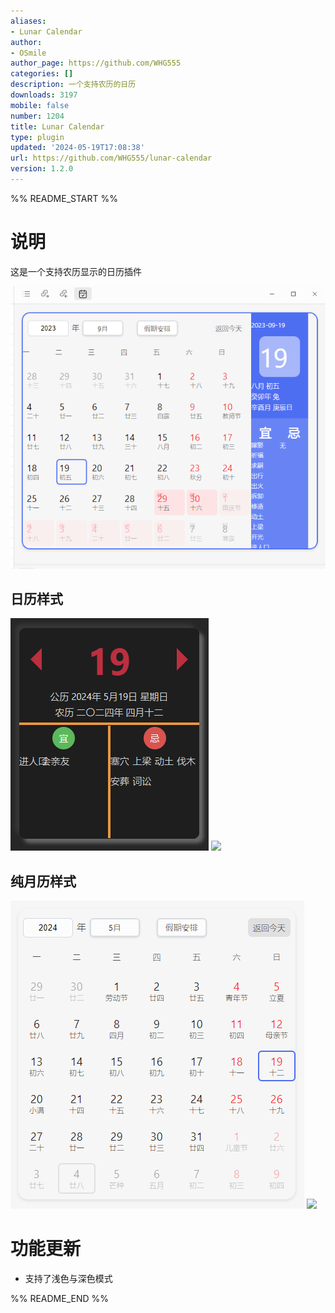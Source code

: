 ```yaml
---
aliases:
- Lunar Calendar
author:
- OSmile
author_page: https://github.com/WHG555
categories: []
description: 一个支持农历的日历
downloads: 3197
mobile: false
number: 1204
title: Lunar Calendar
type: plugin
updated: '2024-05-19T17:08:38'
url: https://github.com/WHG555/lunar-calendar
version: 1.2.0
---
```


%% README_START %%

# 说明
这是一个支持农历显示的日历插件

![](https://raw.githubusercontent.com/WHG555/lunar-calendar/HEAD/screenshot.png)

## 日历样式
![](https://raw.githubusercontent.com/WHG555/lunar-calendar/HEAD/calendar-day.png) ![](calendar-day-night.png)
## 纯月历样式
![](https://raw.githubusercontent.com/WHG555/lunar-calendar/HEAD/calendar-lunar.png) ![](calendar-lunar-night.png)

# 功能更新
- 支持了浅色与深色模式


%% README_END %%